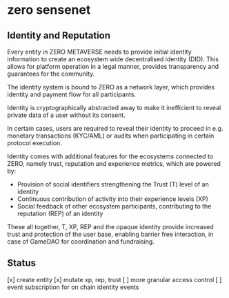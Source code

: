 # zero sensenet

## Identity and Reputation

Every entity in ZERO METAVERSE needs to provide initial identity information to create an ecosystem wide decentralised identity (DID). This allows for platform operation in a legal manner, provides transparency and guarantees for the community.

The identity system is bound to ZERO as a network layer, which provides identity and payment flow for all participants.

Identity is cryptographically abstracted away to make it inefficient to reveal private data of a user without its consent.

In certain cases, users are required to reveal their identity to proceed in e.g. monetary transactions (KYC/AML) or audits when participating in certain protocol execution.

Identity comes with additional features for the ecosystems connected to ZERO, namely trust, reputation and experience metrics, which are powered by:

- Provision of social identifiers strengthening the Trust (T) level of an identity
- Continuous contribution of activity into their experience levels (XP)
- Social feedback of other ecosystem participants, contributing to the reputation (REP) of an identity

These all together, T, XP, REP and the opaque identity provide increased trust and protection of the user base, enabling barrier free interaction, in case of GameDAO for coordination and fundraising.

## Status

[x] create entity
[x] mutate xp, rep, trust
[ ] more granular access control
[ ] event subscription for on chain identity events
